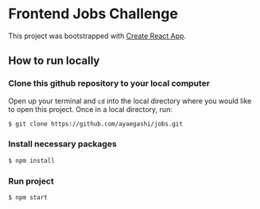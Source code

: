 # Frontend Jobs Challenge

This project was bootstrapped with [Create React App](https://github.com/facebook/create-react-app).

## How to run locally

### Clone this github repository to your local computer 
Open up your terminal and `cd` into the local directory where you would like to open this project. Once in a local directory, run:
```sh
$ git clone https://github.com/ayaegashi/jobs.git
```

### Install necessary packages
```sh
$ npm install
```

### Run project
```sh
$ npm start
```